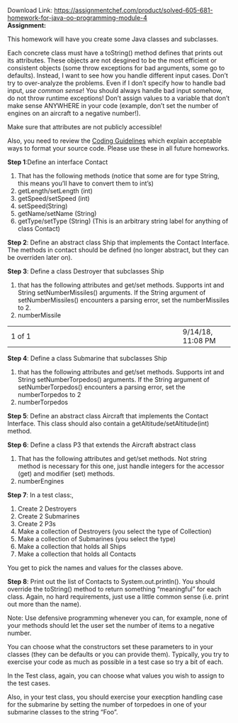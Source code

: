 Download Link: https://assignmentchef.com/product/solved-605-681-homework-for-java-oo-programming-module-4
<br>
<strong>Assignment:</strong>

This homework will have you create some Java classes and subclasses.

Each concrete class must have a toString() method defines that prints out its attributes. These objects are not desgined to be the most efficient or consistent objects (some throw exceptions for bad arguments, some go to defaults). Instead, I want to see how you handle different input cases. Don’t try to over-analyze the problems. Even if I don’t specify how to handle bad input, <em>use common sense</em>! You should always handle bad input somehow, do not throw runtime exceptions! Don’t assign values to a variable that don’t make sense ANYWHERE in your code (example, don’t set the number of engines on an aircraft to a negative number!).

Make sure that attributes are not publicly accessible!

Also, you need to review the <u>Coding Guidelines</u> which explain acceptable ways to format your source code. Please use these in all future homeworks.

<strong>Step 1</strong>:Define an interface Contact

<ol>

 <li>That has the following methods (notice that some are for type String, this means you’ll have to convert them to int’s)</li>

 <li>getLength/setLength (int)</li>

 <li>getSpeed/setSpeed (int)</li>

 <li>setSpeed(String)</li>

 <li>getName/setName (String)</li>

 <li>getType/setType (String) (This is an arbitrary string label for anything of class Contact)</li>

</ol>

<strong>Step 2</strong>: Define an abstract class Ship that implements the Contact Interface. The methods in contact should be defined (no longer abstract, but they can be overriden later on).

<strong>Step 3</strong>: Define a class Destroyer that subclasses Ship

<ol>

 <li>that has the following attributes and get/set methods. Supports int and String setNumberMissiles() arguments. If the String argument of setNumberMissiles() encounters a parsing error, set the numberMissiles to 2.</li>

 <li>numberMissile</li>

</ol>

<table width="768">

 <tbody>

  <tr>

   <td width="643">1 of 1</td>

   <td width="125">9/14/18, 11:08 PM</td>

  </tr>

 </tbody>

</table>

<strong>Step 4</strong>: Define a class Submarine that subclasses Ship

<ol>

 <li>that has the following attributes and get/set methods. Supports int and String setNumberTorpedos() arguments. If the String argument of setNumberTorpedos() encounters a parsing error, set the numberTorpedos to 2</li>

 <li>numberTorpedos</li>

</ol>

<strong>Step 5</strong>: Define an abstract class Aircraft that implements the Contact Interface. This class should also contain a getAltitude/setAltitude(int) method.

<strong>Step 6</strong>: Define a class P3 that extends the Aircraft abstract class

<ol>

 <li>That has the following attributes and get/set methods. Not string method is necessary for this one, just handle integers for the accessor (get) and modifier (set) methods.</li>

 <li>numberEngines</li>

</ol>

<strong>Step 7</strong>: In a test class:,

<ol>

 <li>Create 2 Destroyers</li>

 <li>Create 2 Submarines</li>

 <li>Create 2 P3s</li>

 <li>Make a collection of Destroyers (you select the type of Collection)</li>

 <li>Make a collection of Submarines (you select the type)</li>

 <li>Make a collection that holds all Ships</li>

 <li>Make a collection that holds all Contacts</li>

</ol>

You get to pick the names and values for the classes above.

<strong>Step 8</strong>: Print out the list of Contacts to System.out.println(). You should override the toString() method to return something “meaningful” for each class. Again, no hard requirements, just use a little common sense (i.e. print out more than the name).

Note: Use defensive programming whenever you can, for example, none of your methods should let the user set the number of items to a negative number.

You can choose what the constructors set these parameters to in your classes (they can be defaults or you can provide them). Typically, you try to exercise your code as much as possible in a test case so try a bit of each.

In the Test class, again, you can choose what values you wish to assign to the test cases.

Also, in your test class, you should exercise your execption handling case for the submarine by setting the number of torpedoes in one of your submarine classes to the string “Foo”.


